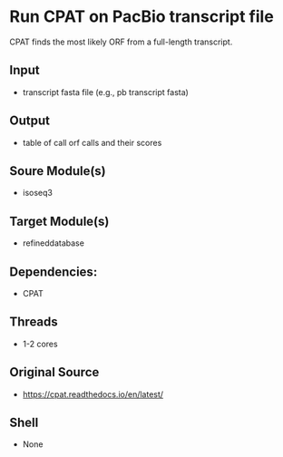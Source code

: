 # Run CPAT on PacBio transcript file
CPAT finds the most likely ORF from a full-length transcript.

## Input
- transcript fasta file (e.g., pb transcript fasta)

## Output
- table of call orf calls and their scores 

## Soure Module(s)
- isoseq3

## Target Module(s)
- refineddatabase

## Dependencies: 
- CPAT

## Threads
- 1-2 cores

## Original Source
- https://cpat.readthedocs.io/en/latest/

## Shell
- None
